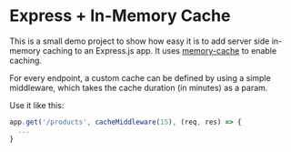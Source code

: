 # Express + In-Memory Cache

This is a small demo project to show how easy it is to add server side in-memory caching to an Express.js app. It uses [memory-cache](https://github.com/ptarjan/node-cache) to enable caching.

For every endpoint, a custom cache can be defined by using a simple middleware, which takes the cache duration (in minutes) as a param.

Use it like this:

```javascript
app.get('/products', cacheMiddleware(15), (req, res) => {
  ...
}
```
